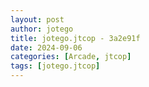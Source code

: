 ```yaml
---
layout: post
author: jotego
title: jotego.jtcop - 3a2e91f
date: 2024-09-06
categories: [Arcade, jtcop]
tags: [jotego.jtcop]
---
```


